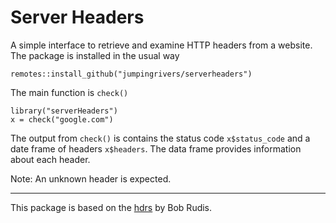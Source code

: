 # Server Headers

A simple interface to retrieve and examine HTTP headers from a website.
The package is installed in the usual way

```
remotes::install_github("jumpingrivers/serverheaders")
```

The main function is `check()`

```
library("serverHeaders")
x = check("google.com")
```

The output from `check()` is contains the status code `x$status_code` and a date frame
of headers `x$headers`. The data frame provides information about each header.

Note: An unknown header is expected.

---

This package is based on the [hdrs](https://github.com/hrbrmstr/hdrs) by Bob Rudis.
